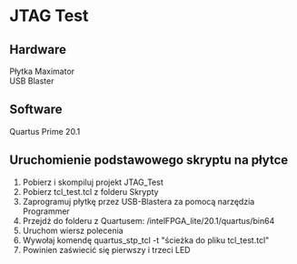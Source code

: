 # JTAG Test

## Hardware
Płytka Maximator  
USB Blaster

## Software
Quartus Prime 20.1

## Uruchomienie podstawowego skryptu na płytce
1. Pobierz i skompiluj projekt JTAG_Test
2. Pobierz tcl_test.tcl z folderu Skrypty
3. Zaprogramuj płytkę przez USB-Blastera za pomocą narzędzia Programmer
4. Przejdź do folderu z Quartusem: /intelFPGA_lite/20.1/quartus/bin64
5. Uruchom wiersz polecenia
6. Wywołaj komendę quartus_stp_tcl -t "ścieżka do pliku tcl_test.tcl"
7. Powinien zaświecić się pierwszy i trzeci LED
